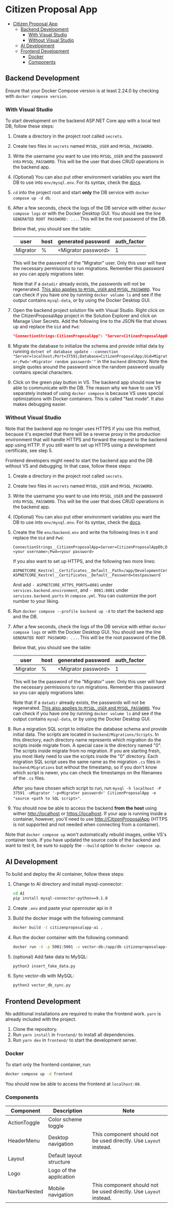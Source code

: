 # Citizen Proposal App

- [Citizen Proposal App](#citizen-proposal-app)
  - [Backend Development](#backend-development)
    - [With Visual Studio](#with-visual-studio)
    - [Without Visual Studio](#without-visual-studio)
  - [AI Development](#ai-development)
  - [Frontend Development](#frontend-development)
    - [Docker](#docker)
    - [Components](#components)

## Backend Development

Ensure that your Docker Compose version is at least 2.24.0 by checking with
`docker compose version`.

### With Visual Studio

To start development on the backend ASP.NET Core app with a local test DB,
follow these steps:

1. Create a directory in the project root called `secrets`.
2. Create two files in `secrets` named `MYSQL_USER` and `MYSQL_PASSWORD`.
3. Write the username you want to use into `MYSQL_USER` and the password into
   `MYSQL_PASSWORD`. This will be the user that does CRUD operations in the
   backend app.
4. (Optional) You can also put other environment variables you want the DB to
   use into `env/mysql.env`. For its syntax, check the
   [docs](https://docs.docker.com/reference/compose-file/services/#env_file-format).
5. `cd` into the project root and start **only** the DB service with `docker
   compose up -d db`.
6. After a few seconds, check the logs of the DB service with either `docker
   compose logs` or with the Docker Desktop GUI. You should see the line
   `GENERATED ROOT PASSWORD: ...`. This will be the root password of the DB.

   Below that, you should see the table:

   |user|host|generated password|auth_factor|
   |-|-|-|-|
   |Migrator|%|\<Migrator password\>|1|

   This will be the password of the "Migrator" user. Only this user will have
   the necessary permissions to run migrations. Remember this password so you
   can apply migrations later.

   Note that if a `datadir` already exists, the passwords will not be
   regenerated. [This also applies to `MYSQL_USER` and
   `MYSQL_PASSWORD`](https://github.com/docker-library/docs/tree/master/mysql#environment-variables).
   You can check if you have one by running `docker volume ls` and see if the
   output contains `mysql-data`, or by using the Docker Desktop GUI.
7. Open the backend project solution file with Visual Studio. Right click on the
   CitizenProposalApp project in the Solution Explorer and click on Manage User
   Secrets. Add the following line to the JSON file that shows up and replace
   the `Uid` and `Pwd`:

   ```json
   "ConnectionStrings:CitizenProposalApp": "Server=CitizenProposalAppDb;Database=CitizenProposalApp;Uid=<your username>;Pwd=<your password>"
   ```

8. Migrate the database to initialize the schema and provide initial data by
   running `dotnet ef database update --connection
   "Server=localhost;Port=37591;Database=CitizenProposalApp;Uid=Migrator;Pwd='<Migrator
   random password>'"` in the `backend` directory. Note the single quotes around
   the password since the random password usually contains special characters.
9. Click on the green play button in VS. The backend app should now be able to
   communicate with the DB. The reason why we have to use VS separately instead
   of using `docker compose` is because VS uses special optimizations with
   Docker containers. This is called "fast mode". It also makes debugging
   easier.

### Without Visual Studio

Note that the backend app no longer uses HTTPS if you use this method, because
it's expected that there will be a reverse proxy in the production environment
that will handle HTTPS and forward the request to the backend app using HTTP. If
you still want to set up HTTPS using a development certificate, see step 5.

Frontend developers might need to start the backend app and the DB without VS
and debugging. In that case, follow these steps:

1. Create a directory in the project root called `secrets`.
2. Create two files in `secrets` named `MYSQL_USER` and `MYSQL_PASSWORD`.
3. Write the username you want to use into `MYSQL_USER` and the password into
   `MYSQL_PASSWORD`. This will be the user that does CRUD operations in the
   backend app.
4. (Optional) You can also put other environment variables you want the DB to
   use into `env/mysql.env`. For its syntax, check the
   [docs](https://docs.docker.com/reference/compose-file/services/#env_file-format).
5. Create the file `env/backend.env` and write the following lines in it and replace
   the `Uid` and `Pwd`:

   ```plaintext
   ConnectionStrings__CitizenProposalApp=Server=CitizenProposalAppDb;Database=CitizenProposalApp;Uid=<your username>;Pwd=<your password>
   ```

   If you also want to set up HTTPS, and the following two more lines:

   ```plaintext
   ASPNETCORE_Kestrel__Certificates__Default__Path=/app/DevelopmentCertificateDoNotUseForProduction.pfx
   ASPNETCORE_Kestrel__Certificates__Default__Password=testpassword
   ```

   And add `- ASPNETCORE_HTTPS_PORTS=8081` under `services.backend.environment`,
   and `- 8081:8081` under `services.backend.ports` in `compose.yml`. You can
   customize the port number to your liking.

6. Run `docker compose --profile backend up -d` to start the backend app and the DB.
7. After a few seconds, check the logs of the DB service with either `docker
   compose logs` or with the Docker Desktop GUI. You should see the line
   `GENERATED ROOT PASSWORD: ...`. This will be the root password of the DB.

   Below that, you should see the table:

   |user|host|generated password|auth_factor|
   |-|-|-|-|
   |Migrator|%|\<Migrator password\>|1|

   This will be the password of the "Migrator" user. Only this user will have
   the necessary permissions to run migrations. Remember this password so you
   can apply migrations later.

   Note that if a `datadir` already exists, the passwords will not be
   regenerated. [This also applies to `MYSQL_USER` and
   `MYSQL_PASSWORD`](https://github.com/docker-library/docs/tree/master/mysql#environment-variables).
   You can check if you have one by running `docker volume ls` and see if the
   output contains `mysql-data`, or by using the Docker Desktop GUI.
8. Run a migration SQL script to initialize the database schema and provide
   initial data. The scripts are located in `backend/Migrations/Scripts`. In
   this directory, each directory name represents which migration do the scripts
   inside migrate from. A special case is the directory named "0". The scripts
   inside migrate from no migration. If you are starting fresh, you most likely
   need to use the scripts inside the "0" directory. Each migration SQL script
   uses the same name as the migration `.cs` files in `backend/Migrations` but
   without the timestamp, so if you don't know which script is newer, you can
   check the timestamps on the filenames of the `.cs` files.

   After you have chosen which script to run, run `mysql -h localhost -P 37591
   -uMigrator '-p<Migrator password>' CitizenProposalApp -e "source <path to SQL
   script>"`.
9. You should now be able to access the backend **from the host** using wither
   <http://localhost> or <https://localhost>. If your app is running inside a
   container, however, you'll need to use <http://CitizenProposalApp> (HTTPS is
   not supported and not needed when connecting from a container).

Note that `docker compose up` won't automatically rebuild images, unlike VS's
container tools. If you have updated the source code of the backend and want to
test it, be sure to supply the `--build` option to `docker compose up`.

## AI Development

To build and deploy the AI container, follow these steps:

1. Change to AI directory and install mysql-connector:

   ```bash
   cd AI
   pip install mysql-connector-python==9.1.0
   ```

2. Create `.env` and paste your openrouter api in it

3. Build the docker image with the following command:

   ```bash
   docker build -t citizenproposalapp-ai .
   ```

4. Run the docker container with the following command:

   ```bash
   docker run -d -p 5001:5001 -v vector-db:/app/db citizenproposalapp-ai
   ```

5. (optional) Add fake data to MySQL:

   ```bash
   python3 insert_fake_data.py
   ```

6. Sync vector-db with MySQL:

   ```bash
   python3 vector_db_sync.py
   ```

## Frontend Development

No additional installations are required to make the frontend work. `yarn` is already included with the project.

1. Clone the repository.
2. Run `yarn install` in `frontend/` to install all dependencies.
3. Run `yarn dev` in `frontend/` to start the development server.

### Docker

To start only the frontend container, run:

```sh
docker compose up -d frontend
```

You should now be able to access the frontend at `localhost:80`.

### Components

| Component    | Description              | Note                                                              |
|--------------|--------------------------|-------------------------------------------------------------------|
| ActionToggle | Color scheme toggle      |                                                                   |
| HeaderMenu   | Desktop navigation       | This component should not be used directly. Use `Layout` instead. |
| Layout       | Default layout structure |                                                                   |
| Logo         | Logo of the application  |                                                                   |
| NavbarNested | Mobile navigation        | This component should not be used directly. Use `Layout` instead. |
